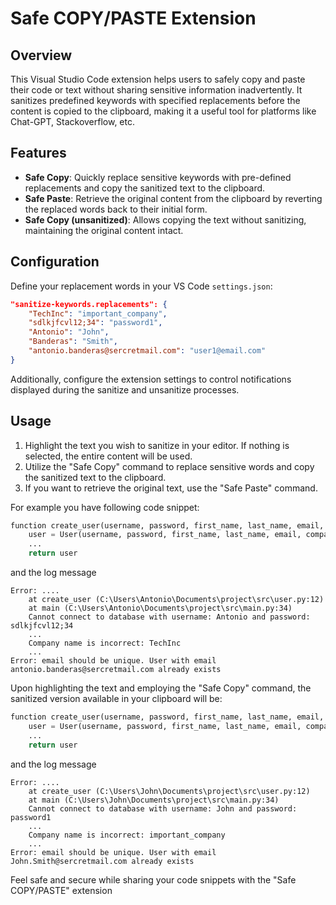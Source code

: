 # Safe COPY/PASTE Extension

## Overview
This Visual Studio Code extension helps users to safely copy and paste their code or text without sharing sensitive information inadvertently. It sanitizes predefined keywords with specified replacements before the content is copied to the clipboard, making it a useful tool for platforms like Chat-GPT, Stackoverflow, etc.

## Features
- **Safe Copy**: Quickly replace sensitive keywords with pre-defined replacements and copy the sanitized text to the clipboard.
- **Safe Paste**: Retrieve the original content from the clipboard by reverting the replaced words back to their initial form.
- **Safe Copy (unsanitized)**: Allows copying the text without sanitizing, maintaining the original content intact.

## Configuration
Define your replacement words in your VS Code `settings.json`:

```json
"sanitize-keywords.replacements": {
    "TechInc": "important_company",
    "sdlkjfcvl12;34": "password1",
    "Antonio": "John",
    "Banderas": "Smith",
    "antonio.banderas@sercretmail.com": "user1@email.com"
}
```
Additionally, configure the extension settings to control notifications displayed during the sanitize and unsanitize processes.

## Usage
1. Highlight the text you wish to sanitize in your editor. If nothing is selected, the entire content will be used.
2. Utilize the "Safe Copy" command to replace sensitive words and copy the sanitized text to the clipboard.
3. If you want to retrieve the original text, use the "Safe Paste" command.

For example you have following code snippet:

```python
function create_user(username, password, first_name, last_name, email, company):
    user = User(username, password, first_name, last_name, email, company)
    ...
    return user
```
and the log message
```
Error: ....
    at create_user (C:\Users\Antonio\Documents\project\src\user.py:12)
    at main (C:\Users\Antonio\Documents\project\src\main.py:34)
    Cannot connect to database with username: Antonio and password: sdlkjfcvl12;34
    ...
    Company name is incorrect: TechInc
    ...
Error: email should be unique. User with email antonio.banderas@sercretmail.com already exists
```

Upon highlighting the text and employing the "Safe Copy" command, the sanitized version available in your clipboard will be:

```python
function create_user(username, password, first_name, last_name, email, company):
    user = User(username, password, first_name, last_name, email, company)
    ...
    return user
```
and the log message
```
Error: ....
    at create_user (C:\Users\John\Documents\project\src\user.py:12)
    at main (C:\Users\John\Documents\project\src\main.py:34)
    Cannot connect to database with username: John and password: password1
    ...
    Company name is incorrect: important_company
    ...
Error: email should be unique. User with email John.Smith@sercretmail.com already exists
```
Feel safe and secure while sharing your code snippets with the "Safe COPY/PASTE" extension
